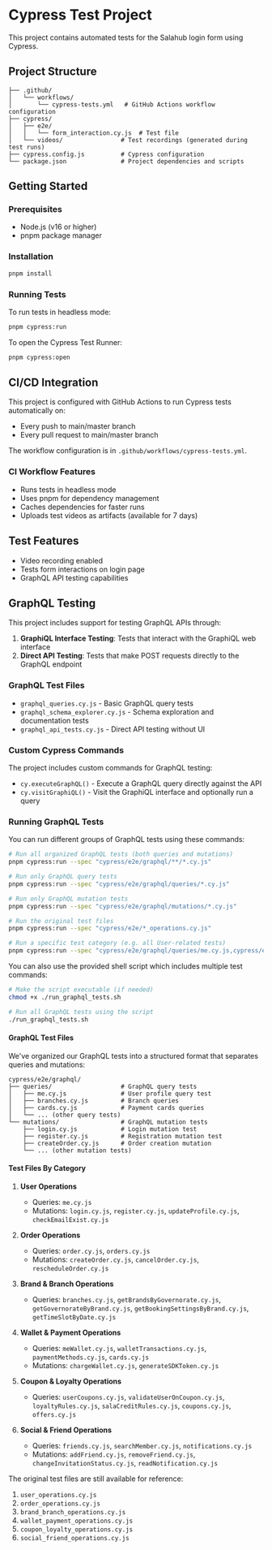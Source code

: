 # Cypress Test Project

This project contains automated tests for the Salahub login form using Cypress.

## Project Structure

```
├── .github/
│   └── workflows/
│       └── cypress-tests.yml   # GitHub Actions workflow configuration
├── cypress/
│   ├── e2e/
│   │   └── form_interaction.cy.js  # Test file
│   └── videos/                # Test recordings (generated during test runs)
├── cypress.config.js          # Cypress configuration
└── package.json               # Project dependencies and scripts
```

## Getting Started

### Prerequisites

- Node.js (v16 or higher)
- pnpm package manager

### Installation

```bash
pnpm install
```

### Running Tests

To run tests in headless mode:

```bash
pnpm cypress:run
```

To open the Cypress Test Runner:

```bash
pnpm cypress:open
```

## CI/CD Integration

This project is configured with GitHub Actions to run Cypress tests automatically on:
- Every push to main/master branch
- Every pull request to main/master branch

The workflow configuration is in `.github/workflows/cypress-tests.yml`.

### CI Workflow Features

- Runs tests in headless mode
- Uses pnpm for dependency management
- Caches dependencies for faster runs
- Uploads test videos as artifacts (available for 7 days)

## Test Features

- Video recording enabled
- Tests form interactions on login page
- GraphQL API testing capabilities

## GraphQL Testing

This project includes support for testing GraphQL APIs through:

1. **GraphiQL Interface Testing**: Tests that interact with the GraphiQL web interface
2. **Direct API Testing**: Tests that make POST requests directly to the GraphQL endpoint

### GraphQL Test Files

- `graphql_queries.cy.js` - Basic GraphQL query tests
- `graphql_schema_explorer.cy.js` - Schema exploration and documentation tests
- `graphql_api_tests.cy.js` - Direct API testing without UI

### Custom Cypress Commands

The project includes custom commands for GraphQL testing:

- `cy.executeGraphQL()` - Execute a GraphQL query directly against the API
- `cy.visitGraphiQL()` - Visit the GraphiQL interface and optionally run a query

### Running GraphQL Tests

You can run different groups of GraphQL tests using these commands:

```bash
# Run all organized GraphQL tests (both queries and mutations)
pnpm cypress:run --spec "cypress/e2e/graphql/**/*.cy.js"

# Run only GraphQL query tests
pnpm cypress:run --spec "cypress/e2e/graphql/queries/*.cy.js"

# Run only GraphQL mutation tests
pnpm cypress:run --spec "cypress/e2e/graphql/mutations/*.cy.js"

# Run the original test files
pnpm cypress:run --spec "cypress/e2e/*_operations.cy.js"

# Run a specific test category (e.g. all User-related tests)
pnpm cypress:run --spec "cypress/e2e/graphql/queries/me.cy.js,cypress/e2e/graphql/mutations/login.cy.js,cypress/e2e/graphql/mutations/register.cy.js"
```

You can also use the provided shell script which includes multiple test commands:

```bash
# Make the script executable (if needed)
chmod +x ./run_graphql_tests.sh

# Run all GraphQL tests using the script
./run_graphql_tests.sh
```

#### GraphQL Test Files

We've organized our GraphQL tests into a structured format that separates queries and mutations:

```
cypress/e2e/graphql/
├── queries/                   # GraphQL query tests
│   ├── me.cy.js               # User profile query test
│   ├── branches.cy.js         # Branch queries
│   ├── cards.cy.js            # Payment cards queries
│   └── ... (other query tests)
└── mutations/                 # GraphQL mutation tests
    ├── login.cy.js            # Login mutation test
    ├── register.cy.js         # Registration mutation test
    ├── createOrder.cy.js      # Order creation mutation
    └── ... (other mutation tests)
```

#### Test Files By Category

1. **User Operations**
   - Queries: `me.cy.js`
   - Mutations: `login.cy.js`, `register.cy.js`, `updateProfile.cy.js`, `checkEmailExist.cy.js`

2. **Order Operations**
   - Queries: `order.cy.js`, `orders.cy.js`
   - Mutations: `createOrder.cy.js`, `cancelOrder.cy.js`, `rescheduleOrder.cy.js`

3. **Brand & Branch Operations**
   - Queries: `branches.cy.js`, `getBrandsByGovernorate.cy.js`, `getGovernorateByBrand.cy.js`, `getBookingSettingsByBrand.cy.js`, `getTimeSlotByDate.cy.js`

4. **Wallet & Payment Operations**
   - Queries: `meWallet.cy.js`, `walletTransactions.cy.js`, `paymentMethods.cy.js`, `cards.cy.js`
   - Mutations: `chargeWallet.cy.js`, `generateSDKToken.cy.js`

5. **Coupon & Loyalty Operations**
   - Queries: `userCoupons.cy.js`, `validateUserOnCoupon.cy.js`, `loyaltyRules.cy.js`, `salaCreditRules.cy.js`, `coupons.cy.js`, `offers.cy.js`

6. **Social & Friend Operations**
   - Queries: `friends.cy.js`, `searchMember.cy.js`, `notifications.cy.js`
   - Mutations: `addFriend.cy.js`, `removeFriend.cy.js`, `changeInvitationStatus.cy.js`, `readNotification.cy.js`

The original test files are still available for reference:
1. `user_operations.cy.js`
2. `order_operations.cy.js` 
3. `brand_branch_operations.cy.js`
4. `wallet_payment_operations.cy.js`
5. `coupon_loyalty_operations.cy.js`
6. `social_friend_operations.cy.js`
